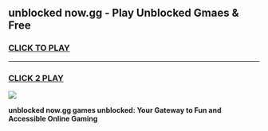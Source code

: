 
## unblocked now.gg - Play Unblocked Gmaes & Free
<h3>
<a href="https://news.freeplayer.one?title=unblocked_now.gg&ref=23F">CLICK TO PLAY</a></h3>
<hr>

<h3>
<a href="https://news.freeplayer.one?title=unblocked_now.gg&ref=23F">CLICK 2 PLAY</a>
  
</h3>

<a href="https://news.freeplayer.one?title=unblocked_now.gg&ref=23F/"><img src="https://clearcache.store/games.png"></a>


**unblocked now.gg games unblocked: Your Gateway to Fun and Accessible Online Gaming**
